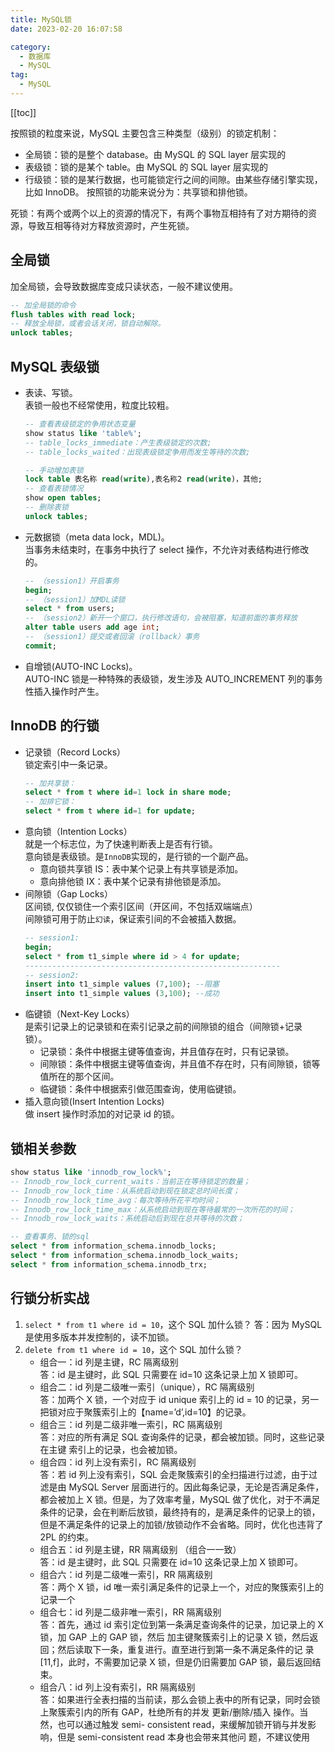 ```yaml
---
title: MySQL锁
date: 2023-02-20 16:07:58

category: 
  - 数据库
  - MySQL
tag: 
  - MySQL
---
```


<!-- more -->

[[toc]]

按照锁的粒度来说，MySQL 主要包含三种类型（级别）的锁定机制：

- 全局锁：锁的是整个 database。由 MySQL 的 SQL layer 层实现的
- 表级锁：锁的是某个 table。由 MySQL 的 SQL layer 层实现的
- 行级锁：锁的是某行数据，也可能锁定行之间的间隙。由某些存储引擎实现，比如 InnoDB。
  按照锁的功能来说分为：共享锁和排他锁。

死锁：有两个或两个以上的资源的情况下，有两个事物互相持有了对方期待的资源，导致互相等待对方释放资源时，产生死锁。

<!-- more -->

## 全局锁

加全局锁，会导致数据库变成只读状态，一般不建议使用。

```sql
-- 加全局锁的命令
flush tables with read lock;
-- 释放全局锁，或者会话关闭，锁自动解除。
unlock tables;
```

## MySQL 表级锁

- 表读、写锁。 <br/>
  表锁一般也不经常使用，粒度比较粗。

  ```sql
  -- 查看表级锁定的争用状态变量
  show status like 'table%';
  -- table_locks_immediate：产生表级锁定的次数;
  -- table_locks_waited：出现表级锁定争用而发生等待的次数;

  -- 手动增加表锁
  lock table 表名称 read(write),表名称2 read(write)，其他;
  -- 查看表锁情况
  show open tables;
  -- 删除表锁
  unlock tables;
  ```

- 元数据锁（meta data lock，MDL)。 <br/>
  当事务未结束时，在事务中执行了 select 操作，不允许对表结构进行修改的。
  ```sql
  -- （session1）开启事务
  begin;
  -- （session1）加MDL读锁
  select * from users;
  -- （session2）新开一个窗口，执行修改语句，会被阻塞，知道前面的事务释放
  alter table users add age int;
  -- （session1）提交或者回滚（rollback）事务
  commit;
  ```
- 自增锁(AUTO-INC Locks)。<br/>
  AUTO-INC 锁是一种特殊的表级锁，发生涉及 AUTO_INCREMENT 列的事务性插入操作时产生。

## InnoDB 的行锁

- 记录锁（Record Locks）<br/>
  锁定索引中一条记录。
  ```sql
  -- 加共享锁：
  select * from t where id=1 lock in share mode;
  -- 加排它锁：
  select * from t where id=1 for update;
  ```
- 意向锁（Intention Locks）<br/>
  就是一个标志位，为了快速判断表上是否有行锁。<br/>
  意向锁是表级锁。是`InnoDB`实现的，是行锁的一个副产品。<br/>
  - 意向锁共享锁 IS：表中某个记录上有共享锁是添加。<br/>
  - 意向排他锁 IX：表中某个记录有排他锁是添加。<br/>
- 间隙锁（Gap Locks）<br/>
  区间锁, 仅仅锁住一个索引区间（开区间，不包括双端端点）<br/>
  间隙锁可用于防止`幻读`，保证索引间的不会被插入数据。 <br/>
  ```sql
  -- session1:
  begin;
  select * from t1_simple where id > 4 for update;
  ---------------------------------------------------------
  -- session2:
  insert into t1_simple values (7,100); --阻塞
  insert into t1_simple values (3,100); --成功
  ```
- 临键锁（Next-Key Locks）<br/>
  是索引记录上的记录锁和在索引记录之前的间隙锁的组合（间隙锁+记录 锁）。
  - 记录锁：条件中根据主键等值查询，并且值存在时，只有记录锁。
  - 间隙锁：条件中根据主键等值查询，并且值不存在时，只有间隙锁，锁等值所在的那个区间。
  - 临键锁：条件中根据索引做范围查询，使用临键锁。
- 插入意向锁(Insert Intention Locks)<br/>
  做 insert 操作时添加的对记录 id 的锁。

## 锁相关参数

```sql
show status like 'innodb_row_lock%';
-- Innodb_row_lock_current_waits：当前正在等待锁定的数量；
-- Innodb_row_lock_time：从系统启动到现在锁定总时间长度；
-- Innodb_row_lock_time_avg：每次等待所花平均时间；
-- Innodb_row_lock_time_max：从系统启动到现在等待最常的一次所花的时间；
-- Innodb_row_lock_waits：系统启动后到现在总共等待的次数；

-- 查看事务、锁的sql
select * from information_schema.innodb_locks;
select * from information_schema.innodb_lock_waits;
select * from information_schema.innodb_trx;
```

## 行锁分析实战

1. `select * from t1 where id = 10`，这个 SQL 加什么锁？
   答：因为 MySQL 是使用多版本并发控制的，读不加锁。
2. `delete from t1 where id = 10`，这个 SQL 加什么锁？
   - 组合一：id 列是主键，RC 隔离级别<br/>
     答：id 是主键时，此 SQL 只需要在 id=10 这条记录上加 X 锁即可。
   - 组合二：id 列是二级唯一索引（unique），RC 隔离级别 <br/>
     答：加两个 X 锁，一个对应于 id unique 索引上的 id = 10 的记录，另一把锁对应于聚簇索引上的【name=’d’,id=10】的记录。
   - 组合三：id 列是二级非唯一索引，RC 隔离级别 <br/>
     答：对应的所有满足 SQL 查询条件的记录，都会被加锁。同时，这些记录在主键 索引上的记录，也会被加锁。
   - 组合四：id 列上没有索引，RC 隔离级别 <br/>
     答：若 id 列上没有索引，SQL 会走聚簇索引的全扫描进行过滤，由于过滤是由 MySQL Server 层面进行的。因此每条记录，无论是否满足条件，都会被加上 X 锁。但是，为了效率考量，MySQL 做了优化，对于不满足条件的记录，会在判断后放锁，最终持有的，是满足条件的记录上的锁，但是不满足条件的记录上的加锁/放锁动作不会省略。同时，优化也违背了 2PL 的约束。
   - 组合五：id 列是主键，RR 隔离级别 （组合一一致）<br/>
     答：id 是主键时，此 SQL 只需要在 id=10 这条记录上加 X 锁即可。
   - 组合六：id 列是二级唯一索引，RR 隔离级别 <br/>
     答：两个 X 锁，id 唯一索引满足条件的记录上一个，对应的聚簇索引上的记录一个
   - 组合七：id 列是二级非唯一索引，RR 隔离级别 <br/>
     答：首先，通过 id 索引定位到第一条满足查询条件的记录，加记录上的 X 锁，加 GAP 上的 GAP 锁，然后 加主键聚簇索引上的记录 X 锁，然后返回；然后读取下一条，重复进行。直至进行到第一条不满足条件的记 录[11,f]，此时，不需要加记录 X 锁，但是仍旧需要加 GAP 锁，最后返回结束。
   - 组合八：id 列上没有索引，RR 隔离级别 <br/>
     答：如果进行全表扫描的当前读，那么会锁上表中的所有记录，同时会锁 上聚簇索引内的所有 GAP，杜绝所有的并发 更新/删除/插入 操作。当然，也可以通过触发 semi- consistent read，来缓解加锁开销与并发影响，但是 semi-consistent read 本身也会带来其他问 题，不建议使用
